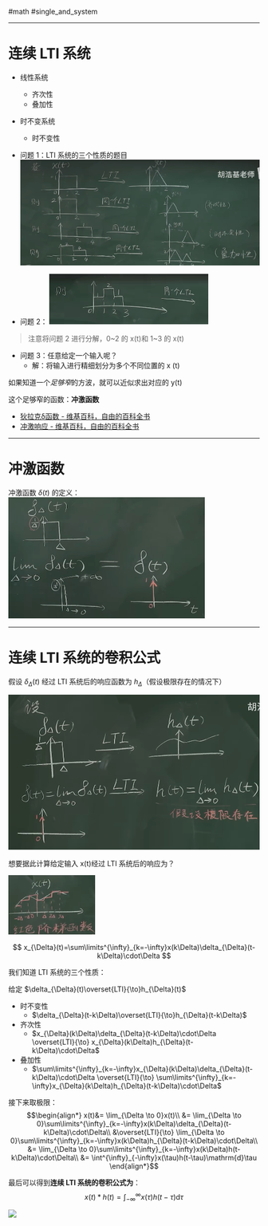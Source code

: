 #math #single_and_system

---
# 连续 LTI 系统

- 线性系统
	- 齐次性
	- 叠加性
- 时不变系统
	- 时不变性

- 问题 1：LTI 系统的三个性质的题目
![](img/Pasted%20image%2020231205130559.png)
- 问题 2：
![](img/Pasted%20image%2020231205130608.png)

> 注意将问题 2 进行分解，0~2 的 x(t)和 1~3 的 x(t)

- 问题 3：任意给定一个输入呢？
	- 解：将输入进行精细划分为多个不同位置的 x (t)

如果知道一个*足够窄*的方波，就可以近似求出对应的 y(t)

这个足够窄的函数：**冲激函数**
- [狄拉克δ函数 - 维基百科，自由的百科全书](https://zh.wikipedia.org/wiki/%E7%8B%84%E6%8B%89%E5%85%8B%CE%B4%E5%87%BD%E6%95%B0)
- [冲激响应 - 维基百科，自由的百科全书](https://zh.wikipedia.org/wiki/%E5%86%B2%E6%BF%80%E5%93%8D%E5%BA%94)

---
# 冲激函数 

冲激函数 $\delta(t)$ 的定义：![](img/Pasted%20image%2020231205131830.png)

---
# 连续 LTI 系统的卷积公式

假设 $\delta_{\Delta}(t)$ 经过 LTI 系统后的响应函数为 $h_{\Delta}$（假设极限存在的情况下）

![](img/Pasted%20image%2020231205133105.png)

想要据此计算给定输入 x(t)经过 LTI 系统后的响应为？

![](img/Pasted%20image%2020231205133344.png)

$$
x_{\Delta}(t)=\sum\limits^{\infty}_{k=-\infty}x(k\Delta)\delta_{\Delta}(t-k\Delta)\cdot\Delta
$$

我们知道 LTI 系统的三个性质：

给定 $\delta_{\Delta}(t)\overset{LTI}{\to}h_{\Delta}(t)$

- 时不变性
	- $\delta_{\Delta}(t-k\Delta)\overset{LTI}{\to}h_{\Delta}(t-k\Delta)$
- 齐次性
	- $x_{\Delta}(k\Delta)\delta_{\Delta}(t-k\Delta)\cdot\Delta \overset{LTI}{\to} x_{\Delta}(k\Delta)h_{\Delta}(t-k\Delta)\cdot\Delta$
- 叠加性
	- $\sum\limits^{\infty}_{k=-\infty}x_{\Delta}(k\Delta)\delta_{\Delta}(t-k\Delta)\cdot\Delta \overset{LTI}{\to} \sum\limits^{\infty}_{k=-\infty}x_{\Delta}(k\Delta)h_{\Delta}(t-k\Delta)\cdot\Delta$

接下来取极限：$$\begin{align*}
x(t)&= \lim_{\Delta \to 0}x(t)\\
&= \lim_{\Delta \to 0}\sum\limits^{\infty}_{k=-\infty}x(k\Delta)\delta_{\Delta}(t-k\Delta)\cdot\Delta\\
&\overset{LTI}{\to} \lim_{\Delta \to 0}\sum\limits^{\infty}_{k=-\infty}x(k\Delta)h_{\Delta}(t-k\Delta)\cdot\Delta\\
&= \lim_{\Delta \to 0}\sum\limits^{\infty}_{k=-\infty}x(k\Delta)h(t-k\Delta)\cdot\Delta\\
&= \int^{\infty}_{-\infty}x(\tau)h(t-\tau)\mathrm{d}\tau
\end{align*}$$

最后可以得到**连续 LTI 系统的卷积公式为**：$$
x(t) \ast h(t) = \int^{\infty}_{-\infty}x(\tau)h(t-\tau)\mathrm{d}\tau
$$

![](Pasted%20image%2020231205134421.png)


